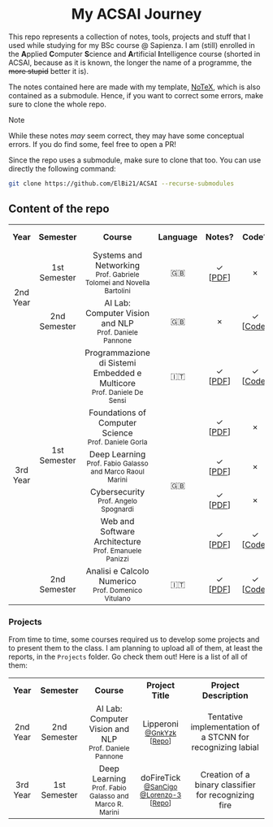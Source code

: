 <h1 align="center">My ACSAI Journey</h1>

This repo represents a collection of notes, tools, projects and stuff that I used while studying for my BSc course @ Sapienza. I am (still) enrolled in the **A**pplied **C**omputer **S**cience and **A**rtificial **I**ntelligence course (shorted in ACSAI, because as it is known, the longer the name of a programme, the ~~more stupid~~ better it is).

The notes contained here are made with my template, [NoTeX](https://www.github.com/ElBi21/NoTeX), which is also contained as a submodule. Hence, if you want to correct some errors, make sure to clone the whole repo.


> [!NOTE]
> While these notes *may* seem correct, they may have some conceptual errors. If you do find some, feel free to open a PR!
>
> Since the repo uses a submodule, make sure to clone that too. You can use directly the following command:
> ```bash
> git clone https://github.com/ElBi21/ACSAI --recurse-submodules
> ```

## Content of the repo

<table align="center">
  <tr>
    <th align="center">Year</th>
    <th align="center">Semester</th>
    <th align="center">Course</th>
    <th align="center">Language</th>
    <th align="center">Notes?</th>
    <th align="center">Code?</th>
    <th align="center">Requires Completion?</th>
  </tr>
  <tr>
    <td align="center" rowspan="2">2nd Year</td>
    <td align="center">1st Semester</td>
    <td align="center">Systems and Networking<br><sub>Prof. Gabriele Tolomei and Novella Bartolini</sub></td>
    <td align="center">🇬🇧</td>
    <td align="center">✓<br>[<a href="https://github.com/ElBi21/ACSAI/blob/main/2nd%20Year/Systems%20and%20Networking/Systems%20and%20Networking%20Notes.pdf">PDF</a>]</td>
    <td align="center">×</td>
    <td align="center">✓</td>
  </tr>
  <tr>
    <td align="center">2nd Semester</td>
    <td align="center">AI Lab: Computer Vision and NLP<br><sub>Prof. Daniele Pannone</sub></td>
    <td align="center">🇬🇧</td>
    <td align="center">×</td>
    <td align="center">✓<br>[<a href="https://github.com/ElBi21/ACSAI/tree/main/2nd%20Year/AI%20Lab%3A%20Computer%20Vision%20and%20NLP">Code</a>]</td>
    <td align="center">✓</td>
  </tr>
  <tr>
    <td align="center" rowspan=6>3rd Year</td>
    <td align="center" rowspan=5>1st Semester</td>
    <td align="center">Programmazione di Sistemi Embedded e Multicore<br><sub>Prof. Daniele De Sensi</sub></td>
    <td align="center">🇮🇹</td>
    <td align="center">✓<br>[<a href="https://github.com/ElBi21/ACSAI/blob/main/3rd%20Year/Programmazione%20di%20Sistemi%20Embedded%20e%20Multicore/notes/main.pdf">PDF</a>]</td>
    <td align="center">✓<br>[<a href="https://github.com/ElBi21/ACSAI/tree/main/3rd%20Year/Programmazione%20di%20Sistemi%20Embedded%20e%20Multicore/code">Code</a>]</td>
    <td align="center">✓</td>
  </tr>
  <tr>
    <td align="center">Foundations of<br>Computer Science<br><sub>Prof. Daniele Gorla</sub></td>
    <td align="center" rowspan=4>🇬🇧</td>
    <td align="center">✓<br>[<a href="https://github.com/ElBi21/ACSAI/blob/main/3rd%20Year/Foundations%20of%20Computer%20Science/main.pdf">PDF</a>]</td>
    <td align="center">×</td>
    <td align="center">✓</td>
  </tr>
  <tr>
    <td align="center">Deep Learning<br><sub>Prof. Fabio Galasso and Marco Raoul Marini</sub></td>
    <td align="center">✓<br>[<a href="https://github.com/ElBi21/ACSAI/blob/main/3rd%20Year/Deep%20Learning/notes/main.pdf">PDF</a>]</td>
    <td align="center">×</td>
    <td align="center">✓</td>
  </tr>
  <tr>
    <td align="center">Cybersecurity<br><sub>Prof. Angelo Spognardi</sub></td>
    <td align="center">✓<br>[<a href="https://github.com/ElBi21/ACSAI/blob/main/3rd%20Year/Cybersecurity/main.pdf">PDF</a>]</td>
    <td align="center">×</td>
    <td align="center">✓</td>
  </tr>
  <tr>
    <td align="center">Web and Software<br>Architecture<br><sub>Prof. Emanuele Panizzi</sub></td>
    <td align="center">✓<br>[<a href="https://github.com/ElBi21/ACSAI/blob/main/3rd%20Year/Web%20and%20Software%20Architecture/notes/main.pdf">PDF</a>]</td>
    <td align="center">✓<br>[<a href="https://github.com/ElBi21/ACSAI/tree/main/3rd%20Year/Web%20and%20Software%20Architecture/code">Code</a>]</td>
    <td align="center">✓</td>
  </tr>
  <tr>
    <td align="center" rowspan=1>2nd Semester</td>
    <td align="center">Analisi e Calcolo Numerico<br><sub>Prof. Domenico Vitulano</sub></td>
    <td align="center">🇮🇹</td>
    <td align="center">✓<br>[<a href="https://github.com/ElBi21/ACSAI/blob/main/3rd%20Year/Programmazione%20di%20Sistemi%20Embedded%20e%20Multicore/notes/main.pdf">PDF</a>]</td>
    <td align="center">✓<br>[<a href="https://github.com/ElBi21/ACSAI/tree/main/3rd%20Year/Programmazione%20di%20Sistemi%20Embedded%20e%20Multicore/code">Code</a>]</td>
    <td align="center">N/A</td>
  </tr>
</table>

### Projects

From time to time, some courses required us to develop some projects and to present them to the class. I am planning to upload all of them, at least the reports, in the `Projects` folder. Go check them out! Here is a list of all of them:

<table align="center">
  <tr>
    <th align="center">Year</th>
    <th align="center">Semester</th>
    <th align="center">Course</th>
    <th align="center">Project Title</th>
    <th align="center">Project Description</th>
  </tr>
  <tr>
    <td align="center">2nd Year</td>
    <td align="center">2nd Semester</td>
    <td align="center">AI Lab: Computer Vision and NLP<br><sub>Prof. Daniele Pannone</sub></td>
    <td align="center">Lipperoni<br><sub><a href="https://github.com/GnkYzk">@GnkYzk</a><br>[<a href="https://github.com/GnkYzk/Lipperoni">Repo</a>]</sub></td>
    <td align="center">Tentative implementation of a STCNN for recognizing labial</td>
  </tr>
  <tr>
    <td align="center">3rd Year</td>
    <td align="center">1st Semester</td>
    <td align="center">Deep Learning<br><sub>Prof. Fabio Galasso and Marco R. Marini</sub></td>
    <td align="center">doFireTick<br><sub><a href="https://github.com/SanCigo">@SanCigo</a> <a href="https://github.com/Lorenzo-3">@Lorenzo-3</a><br>[<a href="https://github.com/ElBi21/doFireTick">Repo</a>]</sub></td>
    <td align="center">Creation of a binary classifier for recognizing fire</td>
  </tr>
</table>
